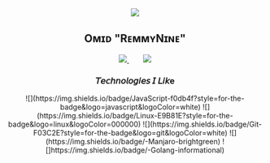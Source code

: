 <div align="center">
<img widhth=77% src="https://media1.giphy.com/media/bJ4TVNYNUympPgcpem/giphy.gif" />
<br>
  <h2 align="center"> Oᴍɪᴅ "RᴇᴍᴍʏNɪɴᴇ" </h2>
 

<p align="Center">
 <a href="#" alt="R9's github stats">
  <img src="https://github-readme-stats.vercel.app/api?username=RemmyNine&theme=tokyonight&show_icons=true" />
 </a>
 &nbsp;&nbsp;&nbsp;&nbsp;&nbsp;&nbsp;
 <a href="#" alt="R9 Stats">
  <img src="https://github-readme-stats.vercel.app/api/top-langs/?username=remmynine&exclude_repo=Sample_CQRS,NodeAPI,AspNetCoreDDD&theme=tokyonight&hide=html,TypeScript,Powershell&langs_count=3" />
 </a>
</p>


  <h3> 𝘛𝘦𝘤𝘩𝘯𝘰𝘭𝘰𝘨𝘪𝘦𝘴 𝘐 𝘓𝘪𝘬e </h3>
  ![](https://img.shields.io/badge/JavaScript-f0db4f?style=for-the-badge&logo=javascript&logoColor=white)
  ![](https://img.shields.io/badge/Linux-E9B81E?style=for-the-badge&logo=linux&logoColor=000000)
  ![](https://img.shields.io/badge/Git-F03C2E?style=for-the-badge&logo=git&logoColor=white)
  ![](https://img.shields.io/badge/-Manjaro-brightgreen)
  ![]https://img.shields.io/badge/-Golang-informational)
